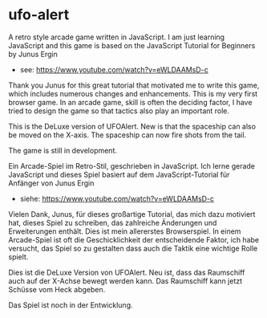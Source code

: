 # ufo-alert
A retro style arcade game written in JavaScript. I am just learning JavaScript and this game is based on the 
JavaScript Tutorial for Beginners by Junus Ergin 
- see: https://www.youtube.com/watch?v=eWLDAAMsD-c

Thank you Junus for this great tutorial that motivated me to write this game, which includes numerous changes and enhancements.
This is my very first browser game. In an arcade game, skill is often the deciding factor, I have tried to design the game so 
that tactics also play an important role.

This is the DeLuxe version of UFOAlert. New is that the spaceship can also be moved on the X-axis. The spaceship can now fire shots from the tail.

The game is still in development. 

Ein Arcade-Spiel im Retro-Stil, geschrieben in JavaScript. Ich lerne gerade JavaScript und dieses Spiel basiert auf dem 
JavaScript-Tutorial für Anfänger von Junus Ergin 
- siehe: https://www.youtube.com/watch?v=eWLDAAMsD-c

Vielen Dank, Junus, für dieses großartige Tutorial, das mich dazu motiviert hat, dieses Spiel zu schreiben, das zahlreiche Änderungen 
und Erweiterungen enthält. Dies ist mein allererstes Browserspiel. In einem Arcade-Spiel ist oft die Geschicklichkeit der entscheidende Faktor, 
ich habe versucht, das Spiel so zu gestalten dass auch die Taktik eine wichtige Rolle spielt.

Dies ist die DeLuxe Version von UFOAlert. Neu ist, dass das Raumschiff auch auf der X-Achse bewegt werden kann. Das Raumschiff kann jetzt Schüsse 
vom Heck abgeben.

Das Spiel ist noch in der Entwicklung. 
